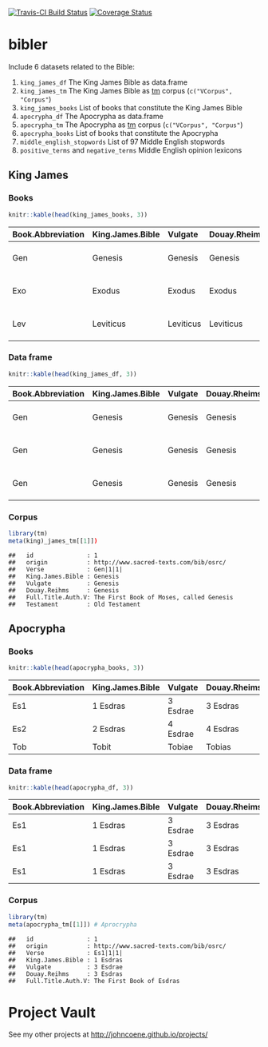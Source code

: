 
[![Travis-CI Build Status](https://travis-ci.org/JohnCoene/bibler.svg?branch=master)](https://travis-ci.org/JohnCoene/bibler)
[![Coverage Status](https://img.shields.io/coveralls/JohnCoene/bibler.svg)](https://coveralls.io/r/JohnCoene/bibler?branch=master)

bibler
======

Include 6 datasets related to the Bible:

1. `king_james_df` The King James Bible as data.frame
2. `king_james_tm` The King James Bible as [tm](https://cran.r-project.org/package=tm) corpus (`c("VCorpus", "Corpus"`)
3. `king_james_books` List of books that constitute the King James Bible
4. `apocrypha_df` The Apocrypha as data.frame
5. `apocrypha_tm` The Apocrypha as [tm](https://cran.r-project.org/package=tm) corpus (`c("VCorpus", "Corpus"`)
6. `apocrypha_books` List of books that constitute the Apocrypha
7. `middle_english_stopwords` List of 97 Middle English stopwords
8. `positive_terms` and `negative_terms` Middle English opinion lexicons

King James
----------

### Books

``` r
knitr::kable(head(king_james_books, 3)) 
```

| Book.Abbreviation | King.James.Bible | Vulgate   | Douay.Rheims | Full.Title.Auth.V                         | Testament     |
|:------------------|:-----------------|:----------|:-------------|:------------------------------------------|:--------------|
| Gen               | Genesis          | Genesis   | Genesis      | The First Book of Moses, called Genesis   | Old Testament |
| Exo               | Exodus           | Exodus    | Exodus       | The Second Book of Moses, called Exodus   | Old Testament |
| Lev               | Leviticus        | Leviticus | Leviticus    | The Third Book of Moses, called Leviticus | Old Testament |

### Data frame

``` r
knitr::kable(head(king_james_df, 3)) 
```

| Book.Abbreviation | King.James.Bible | Vulgate | Douay.Rheims | Full.Title.Auth.V                       | Testament     | Verse    | Text                                                                                                                                            |
|:------------------|:-----------------|:--------|:-------------|:----------------------------------------|:--------------|:---------|:------------------------------------------------------------------------------------------------------------------------------------------------|
| Gen               | Genesis          | Genesis | Genesis      | The First Book of Moses, called Genesis | Old Testament | Gen|1|1| | In the beginning God created the heaven and the earth.~                                                                                         |
| Gen               | Genesis          | Genesis | Genesis      | The First Book of Moses, called Genesis | Old Testament | Gen|1|2| | And the earth was without form, and void; and darkness was upon the face of the deep. And the Spirit of God moved upon the face of the waters.~ |
| Gen               | Genesis          | Genesis | Genesis      | The First Book of Moses, called Genesis | Old Testament | Gen|1|3| | And God said, Let there be light: and there was light.~                                                                                         |

### Corpus

``` r
library(tm)
meta(king)_james_tm[[1]])
```

    ##   id               : 1
    ##   origin           : http://www.sacred-texts.com/bib/osrc/
    ##   Verse            : Gen|1|1|
    ##   King.James.Bible : Genesis
    ##   Vulgate          : Genesis
    ##   Douay.Reihms     : Genesis
    ##   Full.Title.Auth.V: The First Book of Moses, called Genesis
    ##   Testament        : Old Testament

Apocrypha
---------

### Books

``` r
knitr::kable(head(apocrypha_books, 3))
```

| Book.Abbreviation | King.James.Bible | Vulgate  | Douay.Rheims | Full.Title.Auth.V         |
|:------------------|:-----------------|:---------|:-------------|:--------------------------|
| Es1               | 1 Esdras         | 3 Esdrae | 3 Esdras     | The First Book of Esdras  |
| Es2               | 2 Esdras         | 4 Esdrae | 4 Esdras     | The Second Book of Esdras |
| Tob               | Tobit            | Tobiae   | Tobias       | Tobit                     |

### Data frame

``` r
knitr::kable(head(apocrypha_df, 3))
```

| Book.Abbreviation | King.James.Bible | Vulgate  | Douay.Rheims | Full.Title.Auth.V        | Verse    | Text                                                                                                                                                                                                              |
|:------------------|:-----------------|:---------|:-------------|:-------------------------|:---------|:------------------------------------------------------------------------------------------------------------------------------------------------------------------------------------------------------------------|
| Es1               | 1 Esdras         | 3 Esdrae | 3 Esdras     | The First Book of Esdras | Es1|1|1| | Es1|1|1|And Josias held the feast of the passover in Jerusalem unto his Lord, and offered the passover the fourteenth day of the first month;                                                                     |
| Es1               | 1 Esdras         | 3 Esdrae | 3 Esdras     | The First Book of Esdras | Es1|1|2| | Es1|1|2|Having set the priests according to their daily courses, being arrayed in long garments, in the temple of the Lord.                                                                                       |
| Es1               | 1 Esdras         | 3 Esdrae | 3 Esdras     | The First Book of Esdras | Es1|1|3| | Es1|1|3|And he spake unto the Levites, the holy ministers of Israel, that they should hallow themselves unto the Lord, to set the holy ark of the Lord in the house that king Solomon the son of David had built: |

### Corpus

``` r
library(tm)
meta(apocrypha_tm[[1]]) # Aprocrypha
```

    ##   id               : 1
    ##   origin           : http://www.sacred-texts.com/bib/osrc/
    ##   Verse            : Es1|1|1|
    ##   King.James.Bible : 1 Esdras
    ##   Vulgate          : 3 Esdrae
    ##   Douay.Reihms     : 3 Esdras
    ##   Full.Title.Auth.V: The First Book of Esdras

Project Vault
=============

See my other projects at <http://johncoene.github.io/projects/>
